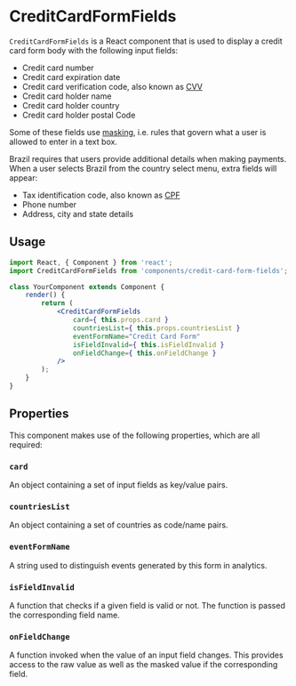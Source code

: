 CreditCardFormFields
==============


`CreditCardFormFields` is a React component that is used to display a credit card form body with the following input fields:

* Credit card number
* Credit card expiration date
* Credit card verification code, also known as [CVV](https://en.wikipedia.org/wiki/Card_security_code)
* Credit card holder name
* Credit card holder country
* Credit card holder postal Code

Some of these fields use [masking](https://en.wikipedia.org/wiki/Input_mask), i.e. rules that govern what a user is allowed to enter in a text box.

Brazil requires that users provide additional details when making payments. When a user selects Brazil from the country select menu, extra fields will appear:

* Tax identification code, also known as [CPF](https://en.wikipedia.org/wiki/Cadastro_de_Pessoas_F%C3%ADsicas)
* Phone number
* Address, city and state details

## Usage

```jsx
import React, { Component } from 'react';
import CreditCardFormFields from 'components/credit-card-form-fields';

class YourComponent extends Component {
	render() {
		return (
			<CreditCardFormFields
				card={ this.props.card }
				countriesList={ this.props.countriesList }
				eventFormName="Credit Card Form"
				isFieldInvalid={ this.isFieldInvalid }
				onFieldChange={ this.onFieldChange }
			/>
		);
	}
}
```

## Properties

This component makes use of the following properties, which are all required:

### `card`

An object containing a set of input fields as key/value pairs.

### `countriesList`

An object containing a set of countries as code/name pairs.

### `eventFormName`

A string used to distinguish events generated by this form in analytics.

### `isFieldInvalid`

A function that checks if a given field is valid or not. The function is passed the corresponding field name.

### `onFieldChange`

A function invoked when the value of an input field changes. This provides access to the raw value as well as the masked value if the corresponding field.
